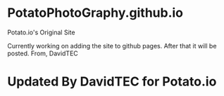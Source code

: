 # PotatoPhotoGraphy.github.io
Potato.io's Original Site

Currently working on adding the site to github pages. After that it will be posted.
From, DavidTEC
# Updated By DavidTEC for Potato.io
